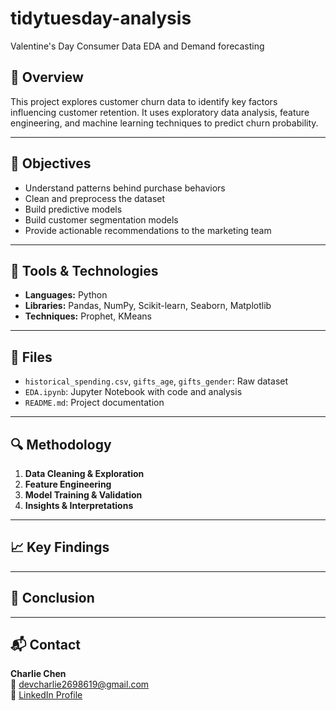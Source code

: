 # tidytuesday-analysis
Valentine's Day Consumer Data EDA and Demand forecasting

## 📌 Overview

This project explores customer churn data to identify key factors influencing customer retention. It uses exploratory data analysis, feature engineering, and machine learning techniques to predict churn probability.

---

## 🎯 Objectives

- Understand patterns behind purchase behaviors 
- Clean and preprocess the dataset  
- Build predictive models
- Build customer segmentation models
- Provide actionable recommendations to the marketing team 

---

## 🧰 Tools & Technologies

- **Languages:** Python  
- **Libraries:** Pandas, NumPy, Scikit-learn, Seaborn, Matplotlib  
- **Techniques:** Prophet, KMeans 

---

## 📁 Files

- `historical_spending.csv`, `gifts_age`, `gifts_gender`: Raw dataset  
- `EDA.ipynb`: Jupyter Notebook with code and analysis  
- `README.md`: Project documentation  

---

## 🔍 Methodology

1. **Data Cleaning & Exploration**  
2. **Feature Engineering**  
3. **Model Training & Validation**  
5. **Insights & Interpretations**

---

## 📈 Key Findings



---

## 📌 Conclusion



---

## 📬 Contact

**Charlie Chen**  
📧 devcharlie2698619@gmail.com  
💼 [LinkedIn Profile](https://www.linkedin.com/in/charliechen2698619/)

